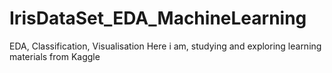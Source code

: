 # IrisDataSet_EDA_MachineLearning
EDA, Classification, Visualisation
Here i am, studying and exploring learning materials from Kaggle
